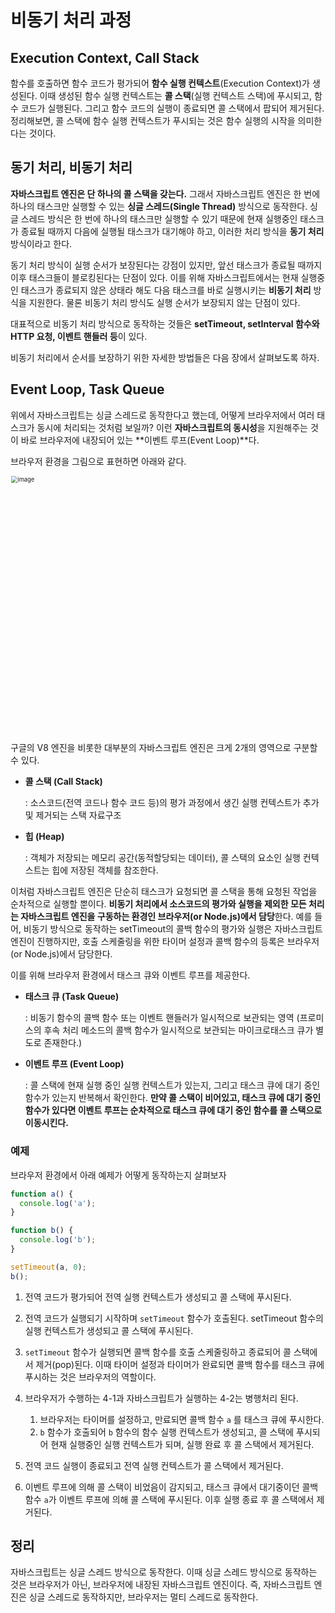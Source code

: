 # 비동기 처리 과정

## Execution Context, Call Stack

함수를 호출하면 함수 코드가 평가되어 **함수 실행 컨텍스트**(Execution Context)가 생성된다. 이때 생성된 함수 실행 컨텍스트는 **콜 스택**(실행 컨텍스트 스택)에 푸시되고, 함수 코드가 실행된다. 그리고 함수 코드의 실행이 종료되면 콜 스택에서 팝되어 제거된다. 정리해보면, 콜 스택에 함수 실행 컨텍스트가 푸시되는 것은 함수 실행의 시작을 의미한다는 것이다.



## 동기 처리, 비동기 처리

**자바스크립트 엔진은 단 하나의 콜 스택을 갖는다.** 그래서 자바스크립트 엔진은 한 번에 하나의 태스크만 실행할 수 있는 **싱글 스레드(Single Thread)** 방식으로 동작한다. 싱글 스레드 방식은 한 번에 하나의 태스크만 실행할 수 있기 때문에 현재 실행중인 태스크가 종료될 때까지 다음에 실행될 태스크가 대기해야 하고, 이러한 처리 방식을 **동기 처리** 방식이라고 한다. 

동기 처리 방식이 실행 순서가 보장된다는 강점이 있지만, 앞선 태스크가 종료될 때까지 이후 태스크들이 블로킹된다는 단점이 있다. 이를 위해 자바스크립트에서는 현재 실행중인 태스크가 종료되지 않은 상태라 해도 다음 태스크를 바로 실행시키는 **비동기 처리** 방식을 지원한다. 물론 비동기 처리 방식도 실행 순서가 보장되지 않는 단점이 있다.

대표적으로 비동기 처리 방식으로 동작하는 것들은 **setTimeout, setInterval 함수와 HTTP 요청, 이벤트 핸들러 등**이 있다.

비동기 처리에서 순서를 보장하기 위한 자세한 방법들은 다음 장에서 살펴보도록 하자.



## Event Loop, Task Queue

위에서 자바스크립트는 싱글 스레드로 동작한다고 했는데, 어떻게 브라우저에서 여러 태스크가 동시에 처리되는 것처럼 보일까? 이런 **자바스크립트의 동시성**을 지원해주는 것이 바로 브라우저에 내장되어 있는 **이벤트 루프(Event Loop)**다.

브라우저 환경을 그림으로 표현하면 아래와 같다.

<img width="613" alt="image" src="https://user-images.githubusercontent.com/70627979/165538982-fd32c1ca-4f11-4fa2-9a10-ced4e65b5a87.png" style="zoom:67%;" >

구글의 V8 엔진을 비롯한 대부분의 자바스크립트 엔진은 크게 2개의 영역으로 구분할 수 있다.

- **콜 스택 (Call Stack)**

  : 소스코드(전역 코드나 함수 코드 등)의 평가 과정에서 생긴 실행 컨텍스트가 추가 및 제거되는 스택 자료구조

- **힙 (Heap)**

  : 객체가 저장되는 메모리 공간(동적할당되는 데이터), 콜 스택의 요소인 실행 컨텍스트는 힙에 저장된 객체를 참조한다.

이처럼 자바스크립트 엔진은 단순히 태스크가 요청되면 콜 스택을 통해 요청된 작업을 순차적으로 실행할 뿐이다. **비동기 처리에서 소스코드의 평가와 실행을 제외한 모든 처리는 자바스크립트 엔진을 구동하는 환경인 브라우저(or Node.js)에서 담당**한다. 예를 들어, 비동기 방식으로 동작하는 setTimeout의 콜백 함수의 평가와 실행은 자바스크립트 엔진이 진행하지만, 호출 스케줄링을 위한 타이머 설정과 콜백 함수의 등록은 브라우저(or Node.js)에서 담당한다.

이를 위해 브라우저 환경에서 태스크 큐와 이벤트 루프를 제공한다.

- **태스크 큐 (Task Queue)**

  : 비동기 함수의 콜백 함수 또는 이벤트 핸들러가 일시적으로 보관되는 영역 (프로미스의 후속 처리 메소드의 콜백 함수가 일시적으로 보관되는 마이크로태스크 큐가 별도로 존재한다.)

- **이벤트 루프 (Event Loop)**

  : 콜 스택에 현재 실행 중인 실행 컨텍스트가 있는지, 그리고 태스크 큐에 대기 중인 함수가 있는지 반복해서 확인한다. **만약 콜 스택이 비어있고, 태스크 큐에 대기 중인 함수가 있다면 이벤트 루프는 순차적으로 태스크 큐에 대기 중인 함수를 콜 스택으로 이동시킨다.**



### 예제

브라우저 환경에서 아래 예제가 어떻게 동작하는지 살펴보자

```js
function a() {
  console.log('a');
}

function b() {
  console.log('b');
}

setTimeout(a, 0);
b();
```

1. 전역 코드가 평가되어 전역 실행 컨텍스트가 생성되고 콜 스택에 푸시된다.
2. 전역 코드가 실행되기 시작하며 `setTimeout` 함수가 호출된다. setTimeout 함수의 실행 컨텍스트가 생성되고 콜 스택에 푸시된다.

3. `setTimeout` 함수가 실행되면 콜백 함수를 호출 스케줄링하고 종료되어 콜 스택에서 제거(pop)된다. 이때 타이머 설정과 타이머가 완료되면 콜백 함수를 태스크 큐에 푸시하는 것은 브라우저의 역할이다.
4. 브라우저가 수행하는 4-1과 자바스크립트가 실행하는 4-2는 병행처리 된다.
   1. 브라우저는 타이머를 설정하고, 만료되면 콜백 함수 `a` 를 태스크 큐에 푸시한다.
   2. `b` 함수가 호출되어 `b` 함수의 함수 실행 컨텍스트가 생성되고, 콜 스택에 푸시되어 현재 실행중인 실행 컨텍스트가 되며, 실행 완료 후 콜 스택에서 제거된다.
5. 전역 코드 실행이 종료되고 전역 실행 컨텍스트가 콜 스택에서 제거된다.
6. 이벤트 루프에 의해 콜 스택이 비었음이 감지되고, 태스크 큐에서 대기중이던 콜백 함수 `a`가 이벤트 루프에 의해 콜 스택에 푸시된다. 이후 실행 종료 후 콜 스택에서 제거된다.



## 정리

자바스크립트는 싱글 스레드 방식으로 동작한다. 이때 싱글 스레드 방식으로 동작하는 것은 브라우저가 아닌, 브라우저에 내장된 자바스크립트 엔진이다. 즉, 자바스크립트 엔진은 싱글 스레드로 동작하지만, 브라우저는 멀티 스레드로 동작한다.